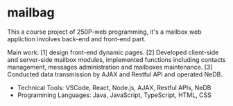# mailbag
This a course project of 250P-web programming, it's a mailbox web appliction involves back-end and front-end part.

Main work: [1] design front-end dynamic pages. [2] Developed client-side and server-side mailbox modules, implemented functions including contacts management, messages administration and mailboxes maintenance. [3] Conducted data transmission by AJAX and Restful API and operated NeDB.
- Technical Tools: VSCode, React, Node.js, AJAX, Restful APIs, NeDB
- Programming Languages: Java, JavaScript, TypeScript, HTML, CSS

